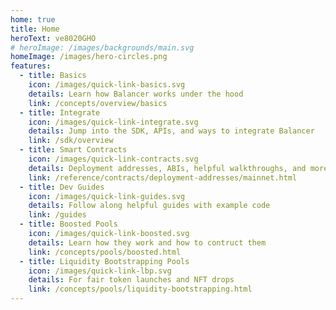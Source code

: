 ```yaml
---
home: true
title: Home
heroText: ve8020GHO
# heroImage: /images/backgrounds/main.svg
homeImage: /images/hero-circles.png
features:
  - title: Basics
    icon: /images/quick-link-basics.svg
    details: Learn how Balancer works under the hood
    link: /concepts/overview/basics
  - title: Integrate
    icon: /images/quick-link-integrate.svg
    details: Jump into the SDK, APIs, and ways to integrate Balancer
    link: /sdk/overview
  - title: Smart Contracts
    icon: /images/quick-link-contracts.svg
    details: Deployment addresses, ABIs, helpful walkthroughs, and more
    link: /reference/contracts/deployment-addresses/mainnet.html
  - title: Dev Guides
    icon: /images/quick-link-guides.svg
    details: Follow along helpful guides with example code
    link: /guides
  - title: Boosted Pools
    icon: /images/quick-link-boosted.svg
    details: Learn how they work and how to contruct them
    link: /concepts/pools/boosted.html
  - title: Liquidity Bootstrapping Pools
    icon: /images/quick-link-lbp.svg
    details: For fair token launches and NFT drops
    link: /concepts/pools/liquidity-bootstrapping.html
--- 
```

